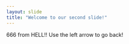 ```yaml
--- 
layout: slide 
title: "Welcome to our second slide!" 
--- 
```

666 from HELL!!
Use the left arrow to go back!
